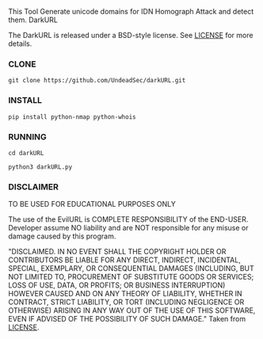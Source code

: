 
This Tool Generate unicode domains for IDN Homograph Attack and detect them.
DarkURL 

The DarkURL is released under a BSD-style license. See
[LICENSE](LICENSE) for more details.

### CLONE
```
git clone https://github.com/UndeadSec/darkURL.git
```
### INSTALL
```
pip install python-nmap python-whois
```
### RUNNING
```
cd darkURL
```
```
python3 darkURL.py
```


### DISCLAIMER

TO BE USED FOR EDUCATIONAL PURPOSES ONLY

The use of the EvilURL is COMPLETE RESPONSIBILITY of the END-USER. Developer assume NO liability and are NOT responsible for any misuse or damage caused by this program.

"DISCLAIMED. IN NO EVENT SHALL THE COPYRIGHT HOLDER OR CONTRIBUTORS BE LIABLE
FOR ANY DIRECT, INDIRECT, INCIDENTAL, SPECIAL, EXEMPLARY, OR CONSEQUENTIAL
DAMAGES (INCLUDING, BUT NOT LIMITED TO, PROCUREMENT OF SUBSTITUTE GOODS OR
SERVICES; LOSS OF USE, DATA, OR PROFITS; OR BUSINESS INTERRUPTION) HOWEVER
CAUSED AND ON ANY THEORY OF LIABILITY, WHETHER IN CONTRACT, STRICT LIABILITY,
OR TORT (INCLUDING NEGLIGENCE OR OTHERWISE) ARISING IN ANY WAY OUT OF THE USE
OF THIS SOFTWARE, EVEN IF ADVISED OF THE POSSIBILITY OF SUCH DAMAGE."
Taken from [LICENSE](LICENSE).

